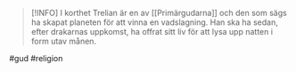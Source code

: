 
> [!INFO] I korthet
> Trelian är en av [[Primärgudarna]] och den som sägs ha skapat planeten för att vinna en vadslagning. Han ska ha sedan, efter drakarnas uppkomst, ha offrat sitt liv för att lysa upp natten i form utav månen.


#gud #religion 